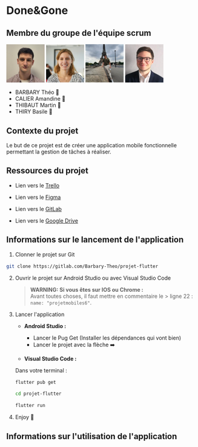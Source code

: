 # **Done&Gone**

## **Membre du groupe de l'équipe scrum**

<img src="./assets/theo.png"
         style="width: 20%" />
<img src="./assets/amandine.png"
         style="width: 20%" />
<img src="./assets/martin.png"
         style="width: 20%" />
<img src="./assets/basile.png"
         style="width: 20%" />

- BARBARY Théo 🦬
- CALIER Amandine 🦉
- THIBAUT Martin 🦋
- THIRY Basile 🦦

## **Contexte du projet**

Le but de ce projet est de créer une application mobile fonctionnelle permettant la gestion de tâches à réaliser.

## **Ressources du projet**

- Lien vers le [Trello](https://trello.com/b/GrDq5laK/flutter-project)

- Lien vers le [Figma](https://www.figma.com/file/pi8QC0DP1A0lcZmA044wfF/flutter-project?node-id=0%3A1)

- Lien vers le [GitLab](https://gitlab.com/Barbary-Theo/projet-flutter)

- Lien vers le [Google Drive](https://docs.google.com/document/d/1rLaQb78YEwe_aqLnkXUMD4IkYK7eKTAeEQ3_HWHdpCo/edit)

## **Informations sur le lancement de l'application**

1. Clonner le projet sur Git

```bash
git clone https://gitlab.com/Barbary-Theo/projet-flutter
```

2. Ouvrir le projet sur Android Studio ou avec Visual Studio Code

   > **WARNING: Si vous êtes sur IOS ou Chrome :**<br>
   > Avant toutes choses, il faut mettre en commentaire le > ligne 22 : `name: "projetmobiles6"`.

3. Lancer l'application

   - **Android Studio :**

     - Lancer le Pug Get (Installer les dépendances qui vont bien)
     - Lancer le projet avec la flèche ➡️

   - **Visual Studio Code :**

   Dans votre terminal :

   ```bash
   flutter pub get
   ```

   ```bash
   cd projet-flutter
   ```

   ```bash
   flutter run
   ```

4. Enjoy 🍺

## **Informations sur l'utilisation de l'application**
